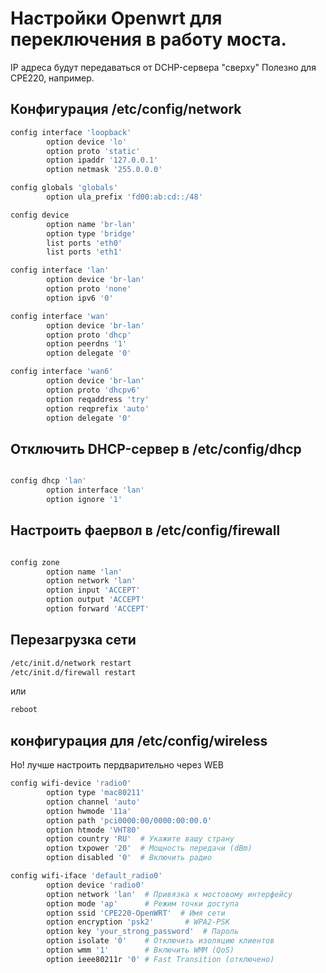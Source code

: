 # Настройки Openwrt для переключения в работу моста.

IP адреса будут передаваться от DCHP-сервера "сверху"
Полезно для CPE220, например.

## Конфигурация /etc/config/network


``` bash
config interface 'loopback'
        option device 'lo'
        option proto 'static'
        option ipaddr '127.0.0.1'
        option netmask '255.0.0.0'

config globals 'globals'
        option ula_prefix 'fd00:ab:cd::/48'

config device
        option name 'br-lan'
        option type 'bridge'
        list ports 'eth0'
        list ports 'eth1'

config interface 'lan'
        option device 'br-lan'
        option proto 'none'
        option ipv6 '0'

config interface 'wan'
        option device 'br-lan'
        option proto 'dhcp'
        option peerdns '1'
        option delegate '0'

config interface 'wan6'
        option device 'br-lan'
        option proto 'dhcpv6'
        option reqaddress 'try'
        option reqprefix 'auto'
        option delegate '0'
```

## Отключить DHCP-сервер в /etc/config/dhcp

```bash

config dhcp 'lan'
        option interface 'lan'
        option ignore '1'

```

## Настроить фаервол в /etc/config/firewall

``` bash

config zone
        option name 'lan'
        option network 'lan'
        option input 'ACCEPT'
        option output 'ACCEPT'
        option forward 'ACCEPT'

```
## Перезагрузка сети

```bash
/etc/init.d/network restart
/etc/init.d/firewall restart
```
или

```bash
reboot
```

## конфигурация для /etc/config/wireless

Но! лучше настроить пердварительно через WEB
```bash
config wifi-device 'radio0'
        option type 'mac80211'
        option channel 'auto'
        option hwmode '11a'
        option path 'pci0000:00/0000:00:00.0'
        option htmode 'VHT80'
        option country 'RU'  # Укажите вашу страну
        option txpower '20'  # Мощность передачи (dBm)
        option disabled '0'  # Включить радио

config wifi-iface 'default_radio0'
        option device 'radio0'
        option network 'lan'  # Привязка к мостовому интерфейсу
        option mode 'ap'      # Режим точки доступа
        option ssid 'CPE220-OpenWRT'  # Имя сети
        option encryption 'psk2'       # WPA2-PSK
        option key 'your_strong_password'  # Пароль
        option isolate '0'    # Отключить изоляцию клиентов
        option wmm '1'        # Включить WMM (QoS)
        option ieee80211r '0' # Fast Transition (отключено)
```
